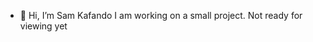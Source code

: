 - 👋 Hi, I’m Sam Kafando
I am working on a small project.  Not ready for viewing yet
<!---
skafando/skafando is a ✨ special ✨ repository because its `README.md` (this file) appears on your GitHub profile.
You can click the Preview link to take a look at your changes.
--->
